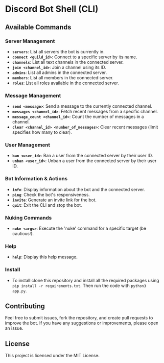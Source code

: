 # Discord Bot Shell (CLI)

## Available Commands

### Server Management
- **`servers`**: List all servers the bot is currently in.
- **`connect <guild_id>`**: Connect to a specific server by its name.
- **`channels`**: List all text channels in the connected server.
- **`join <channel_id>`**: Join a channel using its ID.
- **`admins`**: List all admins in the connected server.
- **`members`**: List all members in the connected server.
- **`roles`**: List all roles available in the connected server.

### Message Management
- **`send <message>`**: Send a message to the currently connected channel.
- **`messages <channel_id>`**: Fetch recent messages from a specific channel.
- **`message_count <channel_id>`**: Count the number of messages in a channel.
- **`clear <channel_id> <number_of_messages>`**: Clear recent messages (limit specifies how many to clear).

### User Management
- **`ban <user_id>`**: Ban a user from the connected server by their user ID.
- **`unban <user_id>`**: Unban a user from the connected server by their user ID.

### Bot Information & Actions
- **`info`**: Display information about the bot and the connected server.
- **`ping`**: Check the bot's responsiveness.
- **`invite`**: Generate an invite link for the bot.
- **`quit`**: Exit the CLI and stop the bot.

### Nuking Commands
- **`nuke <args>`**: Execute the 'nuke' command for a specific target (be cautious!).
  
### Help
- **`help`**: Display this help message.

### Install
- To install clone this repository and install all the required packages using `pip install -r requirements.txt`. Then run the code with `python3 app.py`.
## Contributing

Feel free to submit issues, fork the repository, and create pull requests to improve the bot. If you have any suggestions or improvements, please open an issue.

## License

This project is licensed under the MIT License.
